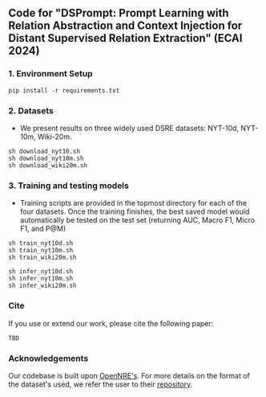 ## Code for "DSPrompt: Prompt Learning with Relation Abstraction and Context Injection for Distant Supervised Relation Extraction" (ECAI 2024)

### 1. Environment Setup
```
pip install -r requirements.txt
```

### 2. Datasets
* We present results on three widely used DSRE datasets: NYT-10d, NYT-10m, Wiki-20m.
```
sh download_nyt10.sh
sh download_nyt10m.sh
sh download_wiki20m.sh
```


### 3. Training and testing models

* Training scripts are provided in the topmost directory for each of the four datasets. Once the training finishes, the best saved model would automatically be tested on the test set (returning AUC, Macro F1, Micro F1, and P@M)
```
sh train_nyt10d.sh
sh train_nyt10m.sh
sh train_wiki20m.sh
```

```
sh infer_nyt10d.sh
sh infer_nyt10m.sh
sh infer_wiki20m.sh
```


### Cite
If you use or extend our work, please cite the following paper:
```
TBD
```

### Acknowledgements
Our codebase is built upon [OpenNRE's](https://aclanthology.org/D19-3029.pdf). For more details on the format of the dataset's used, we refer the user to their [repository](https://github.com/thunlp/OpenNRE).
